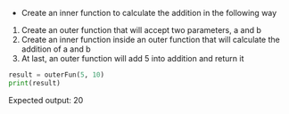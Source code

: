 * Create an inner function to calculate the addition in the following way

1. Create an outer function that will accept two parameters, a and b
2. Create an inner function inside an outer function that will calculate the addition of a and b
3. At last, an outer function will add 5 into addition and return it

```py
result = outerFun(5, 10)
print(result)
```

Expected output:
20

